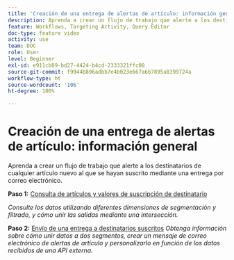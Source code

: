 ```yaml
---
title: 'Creación de una entrega de alertas de artículo: información general'
description: Aprenda a crear un flujo de trabajo que alerte a los destinatarios de cualquier artículo nuevo al que se hayan suscrito mediante una entrega por correo electrónico.
feature: Workflows, Targeting Activity, Query Editor
doc-type: feature video
activity: use
team: DOC
role: User
level: Beginner
exl-id: e911cb89-bd27-4424-b4cd-2333321ffc08
source-git-commit: f9944b896adbb7e4b023e667a6b7895a8399724a
workflow-type: ht
source-wordcount: '106'
ht-degree: 100%

---
```


# Creación de una entrega de alertas de artículo: información general

Aprenda a crear un flujo de trabajo que alerte a los destinatarios de cualquier artículo nuevo al que se hayan suscrito mediante una entrega por correo electrónico.

**Paso 1:** [Consulta de artículos y valores de suscripción de destinatario](/help/tutorial-use-soap-apis/query-articles-and-recipient-subscription-values.md)

*Consulte los datos utilizando diferentes dimensiones de segmentación y filtrado, y cómo unir las salidas mediante una intersección.*

**Paso 2:** [Envío de una entrega a destinatarios suscritos](/help/tutorial-use-soap-apis/send-delivery-to-subscribed-recipients.md)
*Obtenga información sobre cómo unir datos a dos segmentos, crear un mensaje de correo electrónico de alertas de artículo y personalizarlo en función de los datos recibidos de una API externa.*
